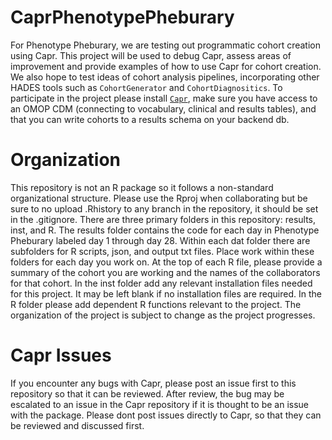 # CaprPhenotypePheburary


For Phenotype Pheburary, we are testing out programmatic cohort creation using Capr. This project will be used to debug Capr, assess areas of improvement and provide examples of how to use Capr for cohort creation. We also hope to test ideas of cohort analysis pipelines, incorporating other HADES tools such as `CohortGenerator` and `CohortDiagnositics`. To participate in the project please install [`Capr`](https://github.com/OHDSI/Capr), make sure you have access to an OMOP CDM (connecting to vocabulary, clinical and results tables), and that you can write cohorts to a results schema on your backend db. 


# Organization

This repository is not an R package so it follows a non-standard organizational structure. Please use the Rproj when collaborating but be sure to no upload .Rhistory to any branch in the repository, it should be set in the .gitignore. There are three primary folders in this repository: results, inst, and R. The results folder contains the code for each day in Phenotype Pheburary labeled day 1 through day 28. Within each dat folder there are subfolders for R scripts, json, and output txt files. Place work within these folders for each day you work on. At the top of each R file, please provide a summary of the cohort you are working and the names of the collaborators for that cohort. In the inst folder add any relevant installation files needed for this project. It may be left blank if no installation files are required. In the R folder please add dependent R functions relevant to the project. The organization of the project is subject to change as the project progresses. 

# Capr Issues

If you encounter any bugs with Capr, please post an issue first to this repository so that it can be reviewed. After review, the bug may be escalated to an issue in the Capr repository if it is thought to be an issue with the package. Please dont post issues directly to Capr, so that they can be reviewed and discussed first. 